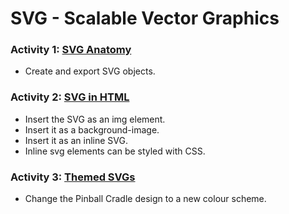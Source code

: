 # SVG - Scalable Vector Graphics

### Activity 1: [SVG Anatomy](https://creativenana.github.io/CPNT201_SVG/activity1/index.html)
* Create and export SVG objects.

### Activity 2: [SVG in HTML](https://creativenana.github.io/CPNT201_SVG/activity2/index.html)
* Insert the SVG as an img element.
* Insert it as a background-image.
* Insert it as an inline SVG.
* Inline svg elements can be styled with CSS.


### Activity 3: [Themed SVGs](https://creativenana.github.io/CPNT201_SVG/activity3/index.html)
* Change the Pinball Cradle design to a new colour scheme.